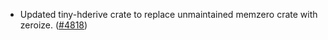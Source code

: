 - Updated tiny-hderive crate to replace unmaintained memzero crate with zeroize.
  ([\#4818](https://github.com/namada-net/namada/pull/4818))